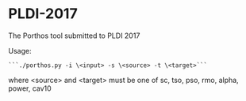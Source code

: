 # PLDI-2017
The Porthos tool submitted to PLDI 2017

Usage: 

    ```./porthos.py -i \<input> -s \<source> -t \<target>```

where \<source> and \<target> must be one of sc, tso, pso, rmo, alpha, power, cav10
